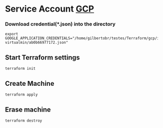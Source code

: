 # Service Account [GCP](https://console.cloud.google.com/iam-admin/serviceaccounts?authuser=3)
### Download credential(*.json) into the directory
```
export GOOGLE_APPLICATION_CREDENTIALS="/home/gilbertobr/testes/Terraform/gcp/install-virtualmin/ab0b66977172.json"

```

##  Start Terraform settings
```
terraform init
```

## Create Machine
```
terraform apply
```

## Erase machine
```
terraform destroy
```